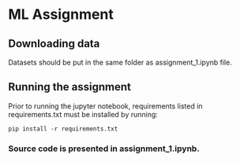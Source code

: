 # ML Assignment

## Downloading data

Datasets should be put in the same folder as assignment_1.ipynb file.

## Running the assignment

Prior to running the jupyter notebook, requirements listed in requirements.txt must be installed by running:

```shell
pip install -r requirements.txt
```
### Source code is presented in assignment_1.ipynb.

